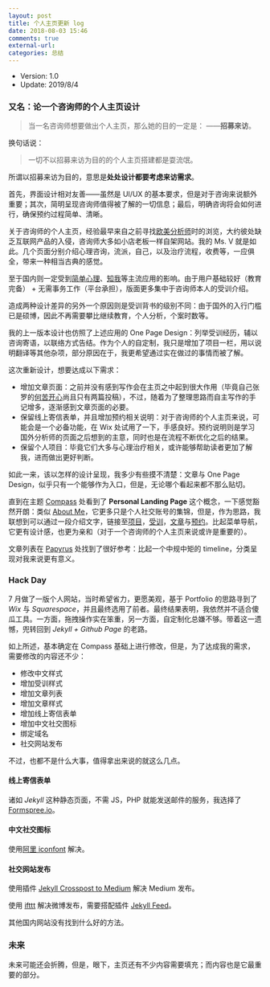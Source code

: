 ```yaml
---
layout: post
title: 个人主页更新 log
date: 2018-08-03 15:46
comments: true
external-url:
categories: 总结
---
```




* Version: 1.0
* Update: 2019/8/4

### 又名：论一个咨询师的个人主页设计

> 当一名咨询师想要做出个人主页，那么她的目的一定是：
> ——**招募来访**。

换句话说：

> 一切不以招募来访为目的的个人主页搭建都是耍流氓。

所谓以招募来访为目的，意思是**处处设计都要考虑来访需求**。

首先，界面设计相对友善——虽然是 UI/UX 的基本要求，但是对于咨询来说额外重要；其次，简明呈现咨询师值得被了解的一切信息；最后，明确咨询将会如何进行，确保预约过程简单、清晰。

关于咨询师的个人主页，经验最早来自之前寻找[欧美分析师](/posts/)时的浏览，大约彼处缺乏互联网产品的入侵，咨询师大多如小店老板一样自架网站。我的 Ms. V 就是如此。几个页面分别介绍心理咨询，流派，自己，以及治疗流程，收费等，一应俱全，带来一种相当古典的感觉。

至于国内则一定受到[简单心理](https://www.jiandanxinli.com)、[知我](https://www.knowyourself.cc)等主流应用的影响。由于用户基础较好（教育完备） + 无需事务工作（平台承担），版面更多集中于咨询师本人的受训介绍。

造成两种设计差异的另外一个原因则是受训背书的级别不同：由于国外的入行门槛已是硕博，因此不再需要攀比继续教育，个人分析，个案时数等。

我的上一版本设计也仿照了上述应用的 One Page Design：列举受训经历，辅以咨询寄语，以联络方式告结。作为个人的自定制，我只是增加了项目一栏，用以说明翻译等其他杂项，部分原因在于，我更希望通过实在做过的事情而被了解。

这次重新设计，想要达成以下需求：

* 增加文章页面：之前并没有感到写作会在主页之中起到很大作用（毕竟自己张罗的[何苦开心](/)尚且只有两篇投稿），不过，随着为了整理思路而自主写作的手记增多，逐渐感到文章页面的必要。
* 保留线上寄信表单，并且增加预约相关说明：对于咨询师的个人主页来说，可能会是一个必备功能，在 Wix 处试用了一下，手感良好。预约说明则是学习国外分析师的页面之后想到的主意，同时也是在流程不断优化之后的结果。
* 保留个人项目：毕竟它们大多与心理治疗相关，或许能够帮助读者更加了解我，进而做出更好判断。

如此一来，该以怎样的设计呈现，我多少有些摸不清楚：文章与 One Page Design，似乎只有一个能够作为入口，但是，无论哪个看起来都不那么贴切。

直到在主题 [Compass](http://excentris.net/compass/) 处看到了 **Personal Landing Page** 这个概念，一下感觉豁然开朗：类似 [About Me](https://about.me)，它更多只是个人社交账号的集锦，但是，作为思路，我联想到可以通过一段介绍文字，链接至[项目](/)，[受训](/cv)，[文章](/writing)与[预约](/contact)。比起菜单导航，它更有设计感，也更为亲和（对于一个咨询师的个人主页来说或许是重要的）。

文章列表在 [Papyrus](http://hugosereno.eu) 处找到了很好参考：比起一个中规中矩的 timeline，分类呈现对我来说更有意义。

### Hack Day

7 月做了一版个人网站，当时希望省力，更愿美观，基于 Portfolio 的思路寻到了 *Wix* 与 *Squarespace*，并且最终选用了前者。最终结果表明，我依然并不适合傻瓜工具。一方面，拖拽操作实在笨重，另一方面，自定制化总嫌不够。带着这一遗憾，兜转回到 *Jekyll + Github Page* 的老路。

如上所述，基本确定在 Compass 基础上进行修改，但是，为了达成我的需求，需要修改的内容还不少：

* 修改中文样式
* 增加受训样式
* 增加文章列表
* 增加文章样式
* 增加线上寄信表单
* 增加中文社交图标
* 绑定域名
* 社交网站发布

不过，也都不是什么大事，值得拿出来说的就这么几点。

#### 线上寄信表单

诸如 *Jekyll* 这种静态页面，不需 JS，PHP 就能发送邮件的服务，我选择了 [Formspree.io](https://formspree.io)。

#### 中文社交图标

使用[阿里 iconfont](https://www.iconfont.cn) 解决。

#### 社交网站发布

使用插件 [Jekyll Crosspost to Medium](https://github.com/aarongustafson/jekyll-crosspost-to-medium) 解决 Medium 发布。

使用 [ifttt](https://ifttt.com) 解决微博发布，需要搭配插件 [Jekyll Feed](https://github.com/jekyll/jekyll-feed)。

其他国内网站没有找到什么好的方法。

### 未来

未来可能还会折腾，但是，眼下，主页还有不少内容需要填充；而内容也是它最重要的部分。